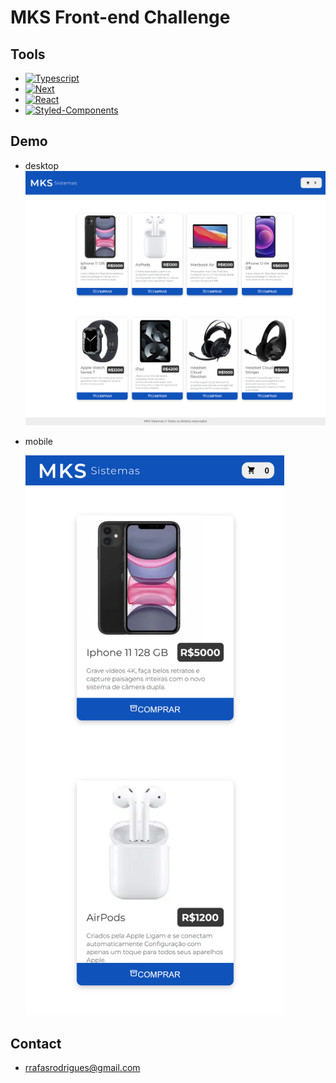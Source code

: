 # MKS Front-end Challenge

## Tools

- [![Typescript][typescript]][typescript-url]
- [![Next][next.js]][next-url]
- [![React][react.js]][react-url]
- [![Styled-Components][styled-components]][styled-components-url]

## Demo

- desktop
  <img src="assets/desktop.png">
- mobile

  <img src="assets/mobile.png" height="896" width="414"/>

[next.js]: https://img.shields.io/badge/next.js-000000?style=for-the-badge&logo=nextdotjs&logoColor=white
[next-url]: https://nextjs.org/
[react.js]: https://img.shields.io/badge/React-20232A?style=for-the-badge&logo=react&logoColor=61DAFB
[react-url]: https://reactjs.org/
[styled-components]: https://img.shields.io/badge/styled--components-DB7093?style=for-the-badge&logo=styled-components&logoColor=white
[styled-components-url]: https://styled-components.com/
[typescript]: https://img.shields.io/badge/TypeScript-007ACC?style=for-the-badge&logo=typescript&logoColor=white
[typescript-url]: https://www.typescriptlang.org/

## Contact

- rrafasrodrigues@gmail.com
